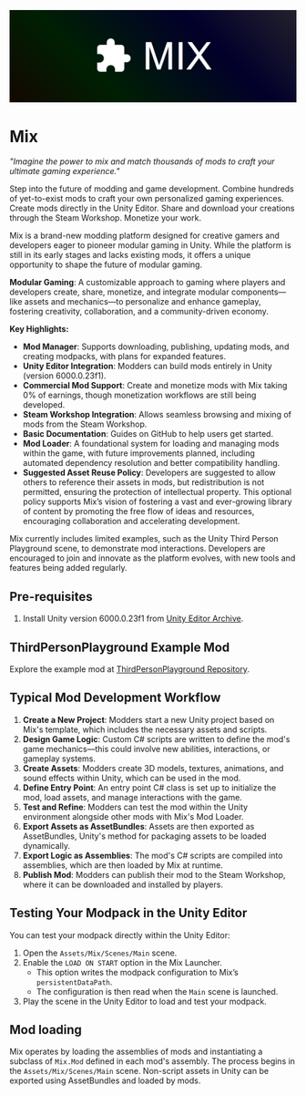 ![Mix Logo](docs/logo.png)

# Mix
_"Imagine the power to mix and match thousands of mods to craft your ultimate gaming experience."_

Step into the future of modding and game development. Combine hundreds of yet-to-exist mods to craft your own personalized gaming experiences. Create mods directly in the Unity Editor. Share and download your creations through the Steam Workshop. Monetize your work.

Mix is a brand-new modding platform designed for creative gamers and developers eager to pioneer modular gaming in Unity. While the platform is still in its early stages and lacks existing mods, it offers a unique opportunity to shape the future of modular gaming.

**Modular Gaming**: A customizable approach to gaming where players and developers create, share, monetize, and integrate modular components—like assets and mechanics—to personalize and enhance gameplay, fostering creativity, collaboration, and a community-driven economy.

**Key Highlights:**
- **Mod Manager**: Supports downloading, publishing, updating mods, and creating modpacks, with plans for expanded features.
- **Unity Editor Integration**: Modders can build mods entirely in Unity (version 6000.0.23f1).
- **Commercial Mod Support**: Create and monetize mods with Mix taking 0% of earnings, though monetization workflows are still being developed.
- **Steam Workshop Integration**: Allows seamless browsing and mixing of mods from the Steam Workshop.
- **Basic Documentation**: Guides on GitHub to help users get started.
- **Mod Loader**: A foundational system for loading and managing mods within the game, with future improvements planned, including automated dependency resolution and better compatibility handling.
- **Suggested Asset Reuse Policy**: Developers are suggested to allow others to reference their assets in mods, but redistribution is not permitted, ensuring the protection of intellectual property. This optional policy supports Mix’s vision of fostering a vast and ever-growing library of content by promoting the free flow of ideas and resources, encouraging collaboration and accelerating development. 

Mix currently includes limited examples, such as the Unity Third Person Playground scene, to demonstrate mod interactions. Developers are encouraged to join and innovate as the platform evolves, with new tools and features being added regularly.


## Pre-requisites
1. Install Unity version 6000.0.23f1 from [Unity Editor Archive](https://unity.com/releases/editor/archive).

## ThirdPersonPlayground Example Mod
Explore the example mod at [ThirdPersonPlayground Repository](https://github.com/mix-steam-app/ThirdPersonPlayground).

## Typical Mod Development Workflow

1. **Create a New Project**: Modders start a new Unity project based on Mix's template, which includes the necessary assets and scripts.
1. **Design Game Logic**: Custom C# scripts are written to define the mod's game mechanics—this could involve new abilities, interactions, or gameplay systems.
1. **Create Assets**: Modders create 3D models, textures, animations, and sound effects within Unity, which can be used in the mod.
1. **Define Entry Point**: An entry point C# class is set up to initialize the mod, load assets, and manage interactions with the game.
1. **Test and Refine**: Modders can test the mod within the Unity environment alongside other mods with Mix's Mod Loader.
1. **Export Assets as AssetBundles**: Assets are then exported as AssetBundles, Unity's method for packaging assets to be loaded dynamically.
1. **Export Logic as Assemblies**: The mod's C# scripts are compiled into assemblies, which are then loaded by Mix at runtime.
1. **Publish Mod**: Modders can publish their mod to the Steam Workshop, where it can be downloaded and installed by players.

## Testing Your Modpack in the Unity Editor
You can test your modpack directly within the Unity Editor:

1. Open the `Assets/Mix/Scenes/Main` scene.
2. Enable the `LOAD ON START` option in the Mix Launcher.
   - This option writes the modpack configuration to Mix’s `persistentDataPath`.
   - The configuration is then read when the `Main` scene is launched.
3. Play the scene in the Unity Editor to load and test your modpack.

## Mod loading

Mix operates by loading the assemblies of mods and instantiating a subclass of `Mix.Mod` defined in each mod's assembly. The process begins in the `Assets/Mix/Scenes/Main` scene. Non-script assets in Unity can be exported using AssetBundles and loaded by mods.
